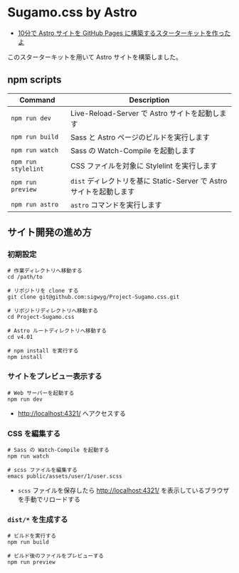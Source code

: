 # Sugamo.css by Astro

- [10分で Astro サイトを GitHub Pages に構築するスターターキットを作ったよ](https://qiita.com/debiru/items/a5ac8219b696045f88f5)

このスターターキットを用いて Astro サイトを構築しました。

## npm scripts

| Command | Description |
| --- | --- |
| `npm run dev` | Live-Reload-Server で Astro サイトを起動します |
| `npm run build` | Sass と Astro ページのビルドを実行します |
| `npm run watch` | Sass の Watch-Compile を起動します |
| `npm run stylelint` | CSS ファイルを対象に Stylelint を実行します |
| `npm run preview` | `dist` ディレクトリを基に Static-Server で Astro サイトを起動します |
| `npm run astro` | `astro` コマンドを実行します |

## サイト開発の進め方

### 初期設定

```
# 作業ディレクトリへ移動する
cd /path/to

# リポジトリを clone する
git clone git@github.com:sigwyg/Project-Sugamo.css.git

# リポジトリディレクトリへ移動する
cd Project-Sugamo.css

# Astro ルートディレクトリへ移動する
cd v4.01

# npm install を実行する
npm install
```

### サイトをプレビュー表示する

```
# Web サーバーを起動する
npm run dev
```

- [http://localhost:4321/](http://localhost:4321/) へアクセスする

### CSS を編集する

```
# Sass の Watch-Compile を起動する
npm run watch

# scss ファイルを編集する
emacs public/assets/user/1/user.scss
```

- `scss` ファイルを保存したら [http://localhost:4321/](http://localhost:4321/) を表示しているブラウザを手動でリロードする

### `dist/*` を生成する

```
# ビルドを実行する
npm run build

# ビルド後のファイルをプレビューする
npm run preview
```

